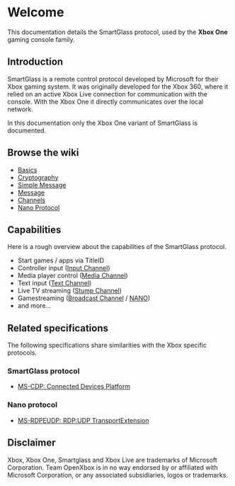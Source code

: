 # Welcome

This documentation details the SmartGlass protocol, used by the **Xbox One** gaming console family.

## Introduction

SmartGlass is a remote control protocol developed by Microsoft for their Xbox gaming system.
It was originally developed for the Xbox 360, where it relied on an active Xbox Live connection for
communication with the console. With the Xbox One it directly communicates over the local network.

In this documentation only the Xbox One variant of SmartGlass is documented.

## Browse the wiki

- [Basics](basics.md)
- [Cryptography](cryptography.md)
- [Simple Message](simple_message.md)
- [Message](message.md)
- [Channels](channels.md)
- [Nano Protocol](nano.md)

## Capabilities

Here is a rough overview about the capabilities of the SmartGlass protocol.

- Start games / apps via TitleID
- Controller input ([Input Channel](channels.md#input-channel))
- Media player control ([Media Channel](channels.md#media-channel))
- Text input ([Text Channel](channels.md#text-channel))
- Live TV streaming ([Stump Channel](channels.md#input-tv-remote-channel))
- Gamestreaming ([Broadcast Channel](channels.md#broadcast-channel) / [NANO](nano.md))
- and more...

## Related specifications

The following specifications share similarities with the Xbox specific protocols.

### SmartGlass protocol

- [MS-CDP: Connected Devices Platform](https://msdn.microsoft.com/en-us/library/mt766144.aspx)

### Nano protocol

- [MS-RDPEUDP: RDP:UDP TransportExtension](https://msdn.microsoft.com/en-us/library/hh536846.aspx)

## Disclaimer

Xbox, Xbox One, Smartglass and Xbox Live are trademarks of Microsoft Corporation.
Team OpenXbox is in no way endorsed by or affiliated with Microsoft Corporation, or any associated subsidiaries, logos or trademarks.
